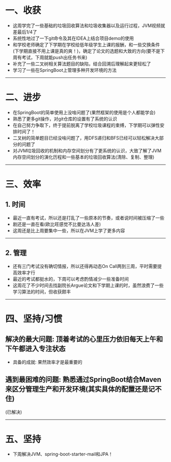 # 一、收获

- 这周学完了一些基础的垃圾回收算法和垃圾收集器以及运行过程，JVM视频就差最后1/4了
- 系统性地过了一下git命令及其在IDEA上结合项目demo的使用
- 和学校老师确定了下学期在学校给低年级学生上课的报酬，和一些交换条件(下学期直接不用上课是真的爽！)，确定了论文的选题和大致的方向(要不是下周有考试，下周就能push出任务书来)
- 补充了一些二叉树相关算法题目的缺陷，结合回溯后理解起来更轻松了
- 学习了一些在SpringBoot上管理多种开发环境的方法

<hr>







# 二、进步

- 在SpringBoot的简单使用上没啥问题了(果然框架的使用是个人都能学会)
- 熟悉了更多git操作，对git仓库的设置有了系统的认识
- 在自己努力争取下，终于提前脱离了学校垃圾课程的束缚，下学期可以弹性安排时间了！
- 二叉树的简单题目已经没啥问题了，用DFS递归和BFS已经可以轻松解决大部分的问题了
- 对JVM垃圾回收的机制和内存空间划分有了更系统的认识，大致了解了JVM内存空间划分的演化历程和一些基本的垃圾回收算法(清除、复制、整理)

<hr>









# 三、效率



## 1. 时间

- 最近一直有考试，所以还是打乱了一些原本的节奏，或者说时间被压缩了一些
- 剧还是一直在看(欧比旺感觉不比曼达洛人差)
- 这周还是比上周要集中一些，所以在JVM上学了更多内容

<hr>







## 2. 管理

- 还有三门考试没有确切情报，所以还得再动态On Call两到三周，平时需要提高效率才行
- 最近的考试都挺水的，下周可以考虑酌情减少一些准备时间
- 这周花了不少时间去找副院长Argue论文和下学期上课的时，虽然浪费了一些学习算法的时间，但收获颇丰

<hr>











# 四、坚持/习惯



## 解决的最大问题: 顶着考试的心里压力依旧每天上午和下午都进入专注状态

- 具备的成就: 果然效率才是最重要的







## 遇到最困难的问题: 熟悉通过SpringBoot结合Maven来区分管理生产和开发环境(其实具体的配置还是记不住)

(已解决)

<hr>









# 五、坚持

- 下周解决JVM、spring-boot-starter-mail和JPA！





















